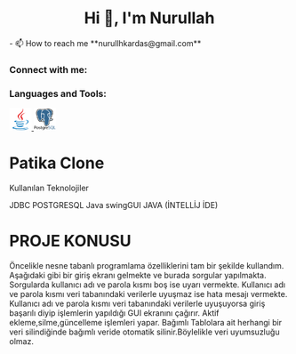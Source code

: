 <h1 align="center">Hi 👋, I'm Nurullah</h1>
- 📫 How to reach me **nurullhkardas@gmail.com**

<h3 align="left">Connect with me:</h3>
<p align="left">
</p>

<h3 align="left">Languages and Tools:</h3>
<p align="left"> <a href="https://www.java.com" target="_blank" rel="noreferrer"> <img src="https://raw.githubusercontent.com/devicons/devicon/master/icons/java/java-original.svg" alt="java" width="40" height="40"/> </a> <a href="https://www.postgresql.org" target="_blank" rel="noreferrer"> <img src="https://raw.githubusercontent.com/devicons/devicon/master/icons/postgresql/postgresql-original-wordmark.svg" alt="postgresql" width="40" height="40"/> </a> </p>




# Patika Clone


Kullanılan Teknolojiler

JDBC
POSTGRESQL
Java swingGUI
JAVA (İNTELLİJ İDE)


# PROJE KONUSU
Öncelikle nesne tabanlı programlama özelliklerini tam bir şekilde kullandım.
Aşağıdaki gibi bir giriş ekranı gelmekte ve burada sorgular yapılmakta.
Sorgularda kullanıcı adı ve parola kısmı boş ise uyarı vermekte.
Kullanıcı adı ve parola kısmı veri tabanındaki verilerle uyuşmaz ise hata mesajı vermekte.
Kullanıcı adı ve parola kısmı veri tabanındaki verilerle uyuşuyorsa giriş başarılı diyip işlemlerin yapıldığı GUI ekranını çağırır.
Aktif ekleme,silme,güncelleme işlemleri yapar.
Bağımlı Tablolara ait herhangi bir veri silindiğinde bağımlı veride otomatik silinir.Böylelikle veri uyumsuzluğu olmaz.

 
